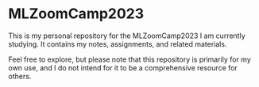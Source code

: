 # MLZoomCamp2023


This is my personal repository for the  MLZoomCamp2023 I am currently studying. 
It contains my notes, assignments, and related materials.

Feel free to explore, but please note that this repository is primarily for my own use, and I do not intend for it to be a comprehensive resource for others.

